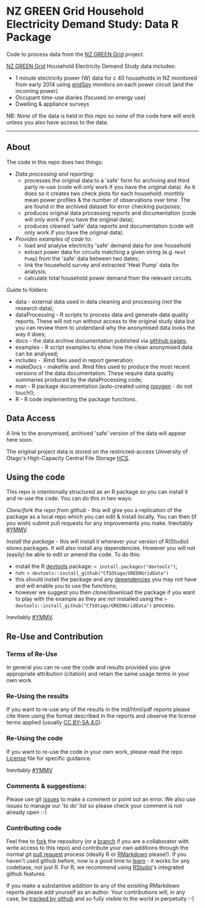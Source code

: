 # NZ GREEN Grid Household Electricity Demand Study: Data R Package

Code to process data from the [NZ GREEN Grid](https://www.otago.ac.nz/centre-sustainability/research/energy/otago050285.html) project.

[NZ GREEN Grid](https://www.otago.ac.nz/centre-sustainability/research/energy/otago050285.html) Household Electricity Demand Study data includes:

 * 1 minute electricity power (W) data for c 40 households in NZ monitored from early 2014 using [gridSpy](https://gridspy.com/) monitors on each power circuit (and the incoming power)
 * Occupant time-use diaries (focused on energy use)
 * Dwelling & appliance surveys

NB: *None* of the data is held in this repo so *none* of the code here will work unless you also have access to the data. 

----

## About

The code in this repo does two things:

 * _Data processing and reporting_:
    - processes the original data to a 'safe' form for archiving and third party re-use (code will only work if you have the original data). As it does so it creates two check plots for each household: monthly mean power profiles & the number of observations over time. The are found in the archived dataset for error checking purposes;
    - produces original data processing reports and documentation (code will only work if you have the original data);
    - produces cleaned 'safe' data reports and documentation (code will only work if you have the original data).
 * _Provides examples of code_ to:
    - load and analyse electricity 'safe' demand data for one household
    - extract power data for circuits matching a given string (e.g. `Heat Pump`) from the 'safe' data between two dates;
    - link the household survey and extracted 'Heat Pump' data for analysis;
    - calculate total household power demand from the relevant circuits.

Guide to folders:

 * data - external data used in data cleaning and processing (*not* the research data);
 * dataProcessing - R scripts to process data and generate data quality reports. These will not run without access to the original study data but you can review them to understand why the anonymised data looks the way it does;
 * docs - the data archive documentation published via [githhub pages](https://cfsotago.github.io/GREENGridData/);
 * examples - R script examples to show how the clean anonymised data can be analysed;
 * includes - .Rmd files used in report generation;
 * makeDocs - makefile and .Rmd files used to produce the most recent versions of the data documentation. These require data quality summaries produced by the dataProcessing code;
 * man - R package documentation (auto-created using [roxygen](https://cran.r-project.org/web/packages/roxygen2/) - do not touch!);
 * R - R code implementing the package functions.
 
## Data Access

A link to the anonymised, archived 'safe' version of the data will appear here soon. 

The original project data is stored on the restricted-access University of Otago's High-Capacity Central File Storage [HCS](https://www.otago.ac.nz/its/services/hosting/otago068353.html).

## Using the code
This repo is intentionally structured as an R package so you can install it and re-use the code. You can do this in two ways:

*Clone/fork the repo from github* - this will give you a replication of the package as a local repo which you can edit & install locally. You can then (if you wish) submit pull requests for any improvements you make. Inevitably [#YMMV](http://en.wiktionary.org/wiki/YMMV).

*Install the package* - this will install it wherever your version of R(Studio) stores packages. It will also install any dependencies. However you will not (easily) be able to edit or amend the code. To do this:

 * install the R [devtools](http://r-pkgs.had.co.nz/git.html) package: `> install.packages("devtools")`;
 * run: `> devtools::install_github("CfSOtago/GREENGridData")`
 * this should install the package and any [dependencies](http://r-pkgs.had.co.nz/description.html#dependencies) you may not have and will enable you to use the functions;
 * however we suggest you then clone/download the package if you want to play with the example as they are _not_ installed using the `> devtools::install_github("CfSOtago/GREENGridData")` process.
 
 
 Inevitably [#YMMV](http://en.wiktionary.org/wiki/YMMV).

## Re-Use and Contribution

### Terms of Re-Use

In general you can re-use the code and results provided you give appropriate attribution (citation) and retain the same usage terms in your own work.

### Re-Using the results
If you want to re-use any of the results in the md/html/pdf reports please cite them using the format described in the reports and observe the license terms applied (usually [CC BY-SA 4.0](https://creativecommons.org/licenses/by-sa/4.0/)).

### Re-Using the code

If you want to re-use the code in your own work, please read the repo [License](LICENSE) file for specific guidance. 

Inevitably [#YMMV](http://en.wiktionary.org/wiki/YMMV)

### Comments & suggestions:
Please use git [issues](https://github.com/CfSOtago/GREENGridData/issues) to make a comment or point out an error. We also use issues to manage our 'to do' list so please check your comment is not already open :-)
 
### Contributing code
Feel free to [fork](https://help.github.com/articles/fork-a-repo/) the repository (or a [branch](https://help.github.com/articles/about-branches/) if you are a collaborator with write access to this repo) and contribute your own additions through the normal git [pull request](https://github.com/CfSOtago/GREENGridData/pulls) process (ideally R or [RMarkdown](http://rmarkdown.rstudio.com/) please!). If you haven't used github before, now is a good time to [learn](https://guides.github.com/) - it works for any codebase, not just R. For R, we recommend using [RStudio](http://www.rstudio.com)'s integrated github features.

If you make a substantive addition to any of the exisiting RMarkdown reports please add yourself as an author. Your contributions will, in any case, be [tracked by github](https://help.github.com/articles/tracing-changes-in-a-file/) and so fully visible to the world in perpetuity :-)

